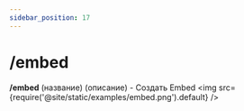 ```yaml
---
sidebar_position: 17
---
```


# /embed

**/embed** (название) (описание) - Создать Embed
<img src={require('@site/static/examples/embed.png').default} />